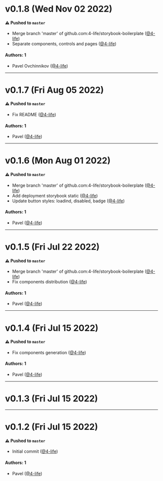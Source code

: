 # v0.1.8 (Wed Nov 02 2022)

#### ⚠️ Pushed to `master`

- Merge branch 'master' of github.com:4-life/storybook-boilerplate ([@4-life](https://github.com/4-life))
- Separate components, controls and pages ([@4-life](https://github.com/4-life))

#### Authors: 1

- Pavel Ovchinnikov ([@4-life](https://github.com/4-life))

---

# v0.1.7 (Fri Aug 05 2022)

#### ⚠️ Pushed to `master`

- Fix README ([@4-life](https://github.com/4-life))

#### Authors: 1

- Pavel ([@4-life](https://github.com/4-life))

---

# v0.1.6 (Mon Aug 01 2022)

#### ⚠️ Pushed to `master`

- Merge branch 'master' of github.com:4-life/storybook-boilerplate ([@4-life](https://github.com/4-life))
- Add deployment storybook static ([@4-life](https://github.com/4-life))
- Update button styles: loadind, disabled, badge ([@4-life](https://github.com/4-life))

#### Authors: 1

- Pavel ([@4-life](https://github.com/4-life))

---

# v0.1.5 (Fri Jul 22 2022)

#### ⚠️ Pushed to `master`

- Merge branch 'master' of github.com:4-life/storybook-boilerplate ([@4-life](https://github.com/4-life))
- Fix components distribution ([@4-life](https://github.com/4-life))

#### Authors: 1

- Pavel ([@4-life](https://github.com/4-life))

---

# v0.1.4 (Fri Jul 15 2022)

#### ⚠️ Pushed to `master`

- Fix components generation ([@4-life](https://github.com/4-life))

#### Authors: 1

- Pavel ([@4-life](https://github.com/4-life))

---

# v0.1.3 (Fri Jul 15 2022)



---

# v0.1.2 (Fri Jul 15 2022)

#### ⚠️ Pushed to `master`

- Initial commit ([@4-life](https://github.com/4-life))

#### Authors: 1

- Pavel ([@4-life](https://github.com/4-life))
